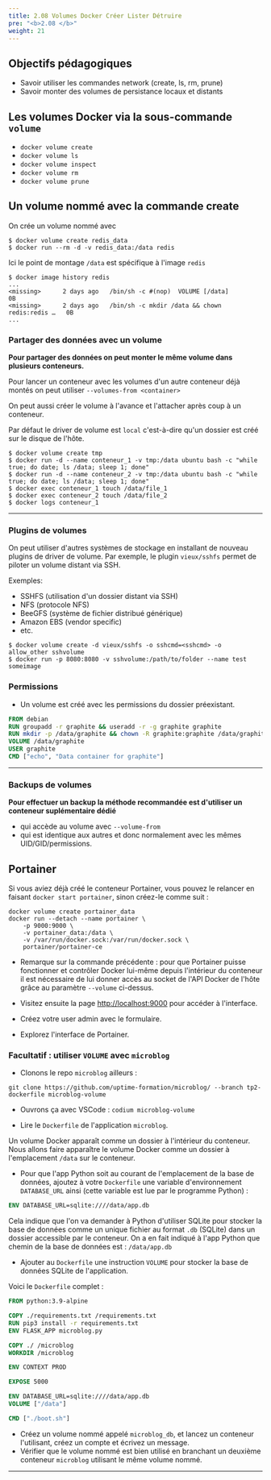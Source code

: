 ```yaml
---
title: 2.08 Volumes Docker Créer Lister Détruire
pre: "<b>2.08 </b>"
weight: 21
---
```

## Objectifs pédagogiques
  - Savoir utiliser les commandes network (create, ls, rm, prune)
  - Savoir monter des volumes de persistance locaux et distants



## Les volumes Docker via la sous-commande `volume`

- `docker volume create`
- `docker volume ls`
- `docker volume inspect`
- `docker volume rm`
- `docker volume prune`



## Un volume nommé avec la commande create

On crée un volume nommé avec

```shell 
$ docker volume create redis_data
$ docker run --rm -d -v redis_data:/data redis
```

Ici le point de montage `/data` est spécifique à l'image `redis`

```shell
$ docker image history redis 
...
<missing>      2 days ago   /bin/sh -c #(nop)  VOLUME [/data]               0B        
<missing>      2 days ago   /bin/sh -c mkdir /data && chown redis:redis …   0B        
...
```

### Partager des données avec un volume

**Pour partager des données on peut monter le même volume dans plusieurs conteneurs.**

Pour lancer un conteneur avec les volumes d'un autre conteneur déjà montés on peut utiliser `--volumes-from <container>`

On peut aussi créer le volume à l'avance et l'attacher après coup à un conteneur.

Par défaut le driver de volume est `local` c'est-à-dire qu'un dossier est créé sur le disque de l'hôte.

```shell
$ docker volume create tmp
$ docker run -d --name conteneur_1 -v tmp:/data ubuntu bash -c "while true; do date; ls /data; sleep 1; done"
$ docker run -d --name conteneur_2 -v tmp:/data ubuntu bash -c "while true; do date; ls /data; sleep 1; done"
$ docker exec conteneur_1 touch /data/file_1
$ docker exec conteneur_2 touch /data/file_2
$ docker logs conteneur_1 
```

---

### Plugins de volumes

On peut utiliser d'autres systèmes de stockage en installant de nouveau plugins de driver de volume. Par exemple, le plugin `vieux/sshfs` permet de piloter un volume distant via SSH.

Exemples:

- SSHFS (utilisation d'un dossier distant via SSH)
- NFS (protocole NFS)
- BeeGFS (système de fichier distribué générique)
- Amazon EBS (vendor specific)
- etc.

```shell
$ docker volume create -d vieux/sshfs -o sshcmd=<sshcmd> -o allow_other sshvolume
$ docker run -p 8080:8080 -v sshvolume:/path/to/folder --name test someimage
```

### Permissions

- Un volume est créé avec les permissions du dossier préexistant.

```Dockerfile
FROM debian
RUN groupadd -r graphite && useradd -r -g graphite graphite
RUN mkdir -p /data/graphite && chown -R graphite:graphite /data/graphite
VOLUME /data/graphite
USER graphite
CMD ["echo", "Data container for graphite"]
```

---

### Backups de volumes

**Pour effectuer un backup la méthode recommandée est d'utiliser un conteneur suplémentaire dédié**

- qui accède au volume avec `--volume-from`
- qui est identique aux autres et donc normalement avec les mêmes UID/GID/permissions.



## Portainer


Si vous aviez déjà créé le conteneur Portainer, vous pouvez le relancer en faisant `docker start portainer`, sinon créez-le comme suit :

```shell
docker volume create portainer_data
docker run --detach --name portainer \
    -p 9000:9000 \
    -v portainer_data:/data \
    -v /var/run/docker.sock:/var/run/docker.sock \
    portainer/portainer-ce
```

- Remarque sur la commande précédente : pour que Portainer puisse fonctionner et contrôler Docker lui-même depuis l'intérieur du conteneur il est nécessaire de lui donner accès au socket de l'API Docker de l'hôte grâce au paramètre `--volume` ci-dessus.

- Visitez ensuite la page [http://localhost:9000](http://localhost:9000) pour accéder à l'interface.
- Créez votre user admin avec le formulaire.
- Explorez l'interface de Portainer.


### Facultatif : utiliser `VOLUME` avec `microblog`


- Clonons le repo `microblog` ailleurs :

```shell
git clone https://github.com/uptime-formation/microblog/ --branch tp2-dockerfile microblog-volume
```

- Ouvrons ça avec VSCode : `codium microblog-volume`

- Lire le `Dockerfile` de l'application `microblog`.

Un volume Docker apparaît comme un dossier à l'intérieur du conteneur.
Nous allons faire apparaître le volume Docker comme un dossier à l'emplacement `/data` sur le conteneur.

- Pour que l'app Python soit au courant de l'emplacement de la base de données, ajoutez à votre `Dockerfile` une variable d'environnement `DATABASE_URL` ainsi (cette variable est lue par le programme Python) :

```Dockerfile
ENV DATABASE_URL=sqlite:////data/app.db
```

Cela indique que l'on va demander à Python d'utiliser SQLite pour stocker la base de données comme un unique fichier au format `.db` (SQLite) dans un dossier accessible par le conteneur. On a en fait indiqué à l'app Python que chemin de la base de données est :
`/data/app.db`

- Ajouter au `Dockerfile` une instruction `VOLUME` pour stocker la base de données SQLite de l'application.

Voici le `Dockerfile` complet :

```Dockerfile
FROM python:3.9-alpine

COPY ./requirements.txt /requirements.txt
RUN pip3 install -r requirements.txt
ENV FLASK_APP microblog.py

COPY ./ /microblog
WORKDIR /microblog

ENV CONTEXT PROD

EXPOSE 5000

ENV DATABASE_URL=sqlite:////data/app.db
VOLUME ["/data"]

CMD ["./boot.sh"]
```

- Créez un volume nommé appelé `microblog_db`, et lancez un conteneur l'utilisant, créez un compte et écrivez un message.
- Vérifier que le volume nommé est bien utilisé en branchant un deuxième conteneur `microblog` utilisant le même volume nommé.

---
